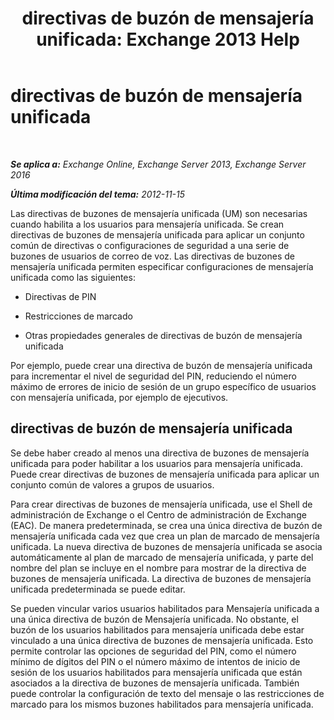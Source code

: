 ﻿---
title: 'directivas de buzón de mensajería unificada: Exchange 2013 Help'
TOCTitle: directivas de buzón de mensajería unificada
ms:assetid: dfae629e-ee89-4494-a3ed-9655b67eb87e
ms:mtpsurl: https://technet.microsoft.com/es-es/library/Bb124909(v=EXCHG.150)
ms:contentKeyID: 50556899
ms.date: 05/22/2018
mtps_version: v=EXCHG.150
ms.translationtype: MT
---

# directivas de buzón de mensajería unificada

 

_**Se aplica a:** Exchange Online, Exchange Server 2013, Exchange Server 2016_

_**Última modificación del tema:** 2012-11-15_

Las directivas de buzones de mensajería unificada (UM) son necesarias cuando habilita a los usuarios para mensajería unificada. Se crean directivas de buzones de mensajería unificada para aplicar un conjunto común de directivas o configuraciones de seguridad a una serie de buzones de usuarios de correo de voz. Las directivas de buzones de mensajería unificada permiten especificar configuraciones de mensajería unificada como las siguientes:

  - Directivas de PIN

  - Restricciones de marcado

  - Otras propiedades generales de directivas de buzón de mensajería unificada

Por ejemplo, puede crear una directiva de buzón de mensajería unificada para incrementar el nivel de seguridad del PIN, reduciendo el número máximo de errores de inicio de sesión de un grupo específico de usuarios con mensajería unificada, por ejemplo de ejecutivos.

## directivas de buzón de mensajería unificada

Se debe haber creado al menos una directiva de buzones de mensajería unificada para poder habilitar a los usuarios para mensajería unificada. Puede crear directivas de buzones de mensajería unificada para aplicar un conjunto común de valores a grupos de usuarios.

Para crear directivas de buzones de mensajería unificada, use el Shell de administración de Exchange o el Centro de administración de Exchange (EAC). De manera predeterminada, se crea una única directiva de buzón de mensajería unificada cada vez que crea un plan de marcado de mensajería unificada. La nueva directiva de buzones de mensajería unificada se asocia automáticamente al plan de marcado de mensajería unificada, y parte del nombre del plan se incluye en el nombre para mostrar de la directiva de buzones de mensajería unificada. La directiva de buzones de mensajería unificada predeterminada se puede editar.

Se pueden vincular varios usuarios habilitados para Mensajería unificada a una única directiva de buzón de Mensajería unificada. No obstante, el buzón de los usuarios habilitados para mensajería unificada debe estar vinculado a una única directiva de buzones de mensajería unificada. Esto permite controlar las opciones de seguridad del PIN, como el número mínimo de dígitos del PIN o el número máximo de intentos de inicio de sesión de los usuarios habilitados para mensajería unificada que están asociados a la directiva de buzones de mensajería unificada. También puede controlar la configuración de texto del mensaje o las restricciones de marcado para los mismos buzones habilitados para mensajería unificada.

